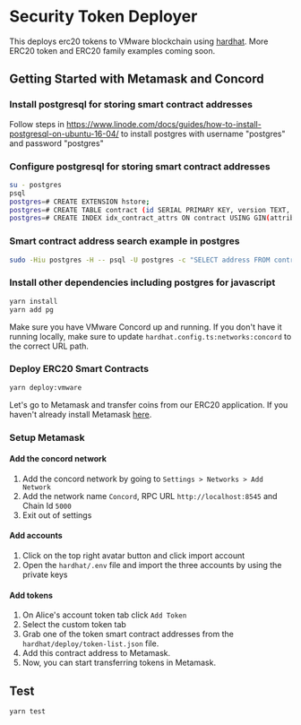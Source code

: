 # Security Token Deployer

This deploys erc20 tokens to VMware blockchain using [hardhat](https://hardhat.org/). More ERC20 token and ERC20 family examples coming soon.


## Getting Started with Metamask and Concord

### Install postgresql for storing smart contract addresses
Follow steps in https://www.linode.com/docs/guides/how-to-install-postgresql-on-ubuntu-16-04/ to install postgres with username "postgres" and password "postgres"

### Configure postgresql for storing smart contract addresses
```bash
su - postgres
psql
postgres=# CREATE EXTENSION hstore;
postgres=# CREATE TABLE contract (id SERIAL PRIMARY KEY, version TEXT, address TEXT, attributes hstore);
postgres=# CREATE INDEX idx_contract_attrs ON contract USING GIN(attributes);
```

### Smart contract address search example in postgres
```bash
sudo -Hiu postgres -H -- psql -U postgres -c "SELECT address FROM contract WHERE attributes -> 'name' = 'GenericSecurityToken'"
```

### Install other dependencies including postgres for javascript
```bash
yarn install
yarn add pg
```

Make sure you have VMware Concord up and running.  If you don't have it running locally, make sure to update `hardhat.config.ts:networks:concord` to the correct URL path.

### Deploy ERC20 Smart Contracts
```bash
yarn deploy:vmware
```

Let's go to Metamask and transfer coins from our ERC20 application. If you haven't already install Metamask [here](https://metamask.io/).
### Setup Metamask
#### Add the concord network
1. Add the concord network by going to `Settings > Networks > Add Network`
1. Add the network name `Concord`, RPC URL `http://localhost:8545` and Chain Id `5000`
1. Exit out of settings
#### Add accounts
1. Click on the top right avatar button and click import account
1. Open the `hardhat/.env` file and import the three accounts by using the private keys

#### Add tokens
1. On Alice's account token tab click `Add Token`
1. Select the custom token tab
1. Grab one of the token smart contract addresses from the `hardhat/deploy/token-list.json` file.
1. Add this contract address to Metamask.
1. Now, you can start transferring tokens in Metamask.


## Test

```bash
yarn test
```
